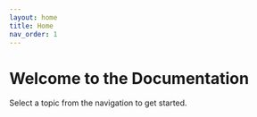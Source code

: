 ```yaml
---
layout: home
title: Home
nav_order: 1
---
```


# Welcome to the Documentation

Select a topic from the navigation to get started.
